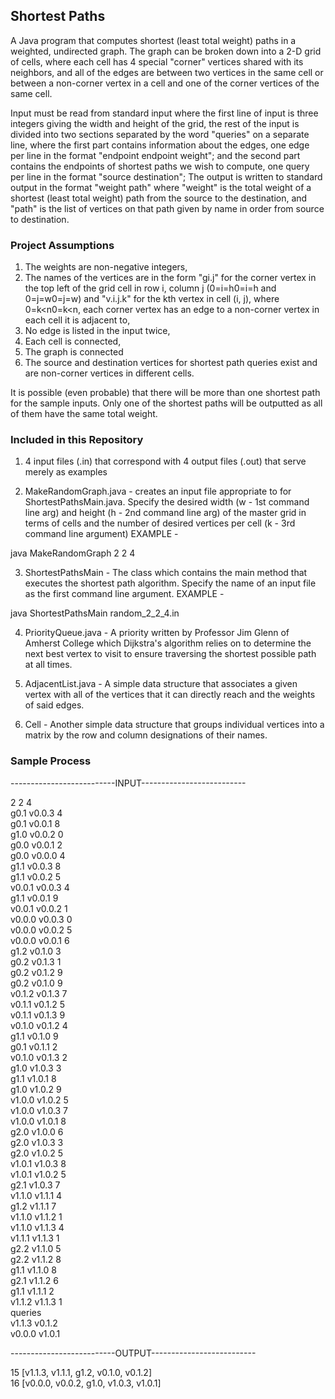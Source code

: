 ## Shortest Paths

A Java program that computes shortest (least total weight) paths in a weighted, undirected graph. The graph can be broken down into a 2-D grid of cells, where each cell has 4 special "corner" vertices shared with its neighbors, and all of the edges are between two vertices in the same cell or between a non-corner vertex in a cell and one of the corner vertices of the same cell.

Input must be read from standard input where the first line of input is three integers giving the width and height of the grid, the rest of the input is divided into two sections separated by the word "queries" on a separate line, where the first part contains information about the edges, one edge per line in the format "endpoint endpoint weight"; and the second part contains the endpoints of shortest paths we wish to compute, one query per line in the format "source destination"; The output is written to standard output in the format "weight path" where "weight" is the total weight of a shortest (least total weight) path from the source to the destination, and "path" is the list of vertices on that path given by name in order from source to destination.

### Project Assumptions

1. The weights are non-negative integers,
2. The names of the vertices are in the form "gi.j" for the corner vertex in the top left of the grid cell in row i, column j (0=i=h0=i=h and 0=j=w0=j=w) and "v.i.j.k" for the kth vertex in cell (i, j), where 0=k<n0=k<n,
each corner vertex has an edge to a non-corner vertex in each cell it is adjacent to,
3. No edge is listed in the input twice,
4. Each cell is connected,
5. The graph is connected
6. The source and destination vertices for shortest path queries exist and are non-corner vertices in different cells.

It is possible (even probable) that there will be more than one shortest path for the sample inputs. Only one of the shortest paths will be outputted as all of them have the same total weight.

### Included in this Repository

1. 4 input files (.in) that correspond with 4 output files (.out) that serve merely as examples

2. MakeRandomGraph.java - creates an input file appropriate to for ShortestPathsMain.java. Specify the desired width (w - 1st command line arg) and height (h - 2nd command line arg) of the master grid in terms of cells and the number of desired vertices per cell (k - 3rd command line argument) EXAMPLE -

java MakeRandomGraph 2 2 4

3. ShortestPathsMain - The class which contains the main method that executes the shortest path algorithm. Specify the name of an input file as the first command line argument. EXAMPLE -

java ShortestPathsMain random_2_2_4.in

4. PriorityQueue.java - A priority written by Professor Jim Glenn of Amherst College which Dijkstra's algorithm relies on to determine the next best vertex to visit to ensure traversing the shortest possible path at all times.

5. AdjacentList.java - A simple data structure that associates a given vertex with all of the vertices that it can directly reach and the weights of said edges.

6. Cell - Another simple data structure that groups individual vertices into a matrix by the row and column designations of their names.

### Sample Process

--------------------------INPUT--------------------------

2 2 4<br>
g0.1 v0.0.3 4<br>
g0.1 v0.0.1 8<br>
g1.0 v0.0.2 0<br>
g0.0 v0.0.1 2<br>
g0.0 v0.0.0 4<br>
g1.1 v0.0.3 8<br>
g1.1 v0.0.2 5<br>
v0.0.1 v0.0.3 4<br>
g1.1 v0.0.1 9<br>
v0.0.1 v0.0.2 1<br>
v0.0.0 v0.0.3 0<br>
v0.0.0 v0.0.2 5<br>
v0.0.0 v0.0.1 6<br>
g1.2 v0.1.0 3<br>
g0.2 v0.1.3 1<br>
g0.2 v0.1.2 9<br>
g0.2 v0.1.0 9<br>
v0.1.2 v0.1.3 7<br>
v0.1.1 v0.1.2 5<br>
v0.1.1 v0.1.3 9<br>
v0.1.0 v0.1.2 4<br>
g1.1 v0.1.0 9<br>
g0.1 v0.1.1 2<br>
v0.1.0 v0.1.3 2<br>
g1.0 v1.0.3 3<br>
g1.1 v1.0.1 8<br>
g1.0 v1.0.2 9<br>
v1.0.0 v1.0.2 5<br>
v1.0.0 v1.0.3 7<br>
v1.0.0 v1.0.1 8<br>
g2.0 v1.0.0 6<br>
g2.0 v1.0.3 3<br>
g2.0 v1.0.2 5<br>
v1.0.1 v1.0.3 8<br>
v1.0.1 v1.0.2 5<br>
g2.1 v1.0.3 7<br>
v1.1.0 v1.1.1 4<br>
g1.2 v1.1.1 7<br>
v1.1.0 v1.1.2 1<br>
v1.1.0 v1.1.3 4<br>
v1.1.1 v1.1.3 1<br>
g2.2 v1.1.0 5<br>
g2.2 v1.1.2 8<br>
g1.1 v1.1.0 8<br>
g2.1 v1.1.2 6<br>
g1.1 v1.1.1 2<br>
v1.1.2 v1.1.3 1<br>
queries<br>
v1.1.3 v0.1.2<br>
v0.0.0 v1.0.1

--------------------------OUTPUT--------------------------

15 [v1.1.3, v1.1.1, g1.2, v0.1.0, v0.1.2] <br>
16 [v0.0.0, v0.0.2, g1.0, v1.0.3, v1.0.1] <br>
